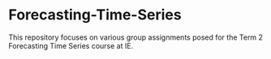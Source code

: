 # Forecasting-Time-Series

This repository focuses on various group assignments posed for the Term 2 Forecasting Time Series course at IE.
